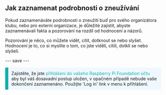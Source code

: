 ## Jak zaznamenat podrobnosti o zneužívání

Pokud zaznamenáváte podrobnosti o zneužití buď pro svého organizátora klubu, nebo pro externí organizace, je důležité zajistit, abyste zaznamenávali fakta a pozorování na rozdíl od hodnocení a názorů.

Pozorování je něco, co můžete vidět, cítit, dotknout se nebo slyšet. Hodnocení je to, co si myslíte o tom, co jste viděli, cítili, dotkli se nebo slyšeli.

--- save ---

<p style="border-left: solid; border-width:10px; border-color: #0faeb0; background-color: aliceblue; padding: 10px;">
Zajistěte, že jste <span style="color: #0faeb0">přihlášeni do vašeho Raspberry Pi Foundation účtu</span> aby byl váš dosavadní postup uložen, v opačném případě nebude vaše dokončení zaznamenáno. Použijte 'Log in' link v menu k přihlášení.
</p>
